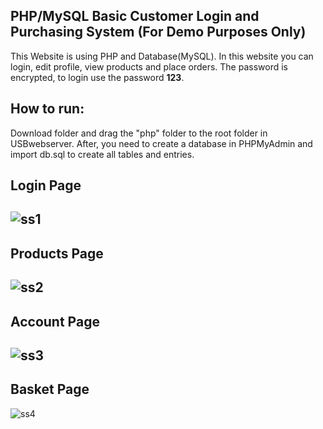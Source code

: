 ## PHP/MySQL Basic Customer Login and Purchasing System (For Demo Purposes Only)
This Website is using PHP and Database(MySQL). In this website you can login, edit profile, view products and place orders.
The password is encrypted, to login use the password **123**.


## How to run:
Download folder and drag the "php" folder to the root folder in USBwebserver. After, you need to create a database in PHPMyAdmin and import db.sql to create all tables and entries.

## Login Page
![ss1](https://github.com/mt-hill/customer_purchasing_system/assets/138307546/5433e188-3e66-413c-b7b0-61d5c5a88ca9)
---
## Products Page
![ss2](https://github.com/mt-hill/customer_purchasing_system/assets/138307546/6f641f50-f661-4053-aaa3-072e4386252c)
---
## Account Page
![ss3](https://github.com/mt-hill/customer_purchasing_system/assets/138307546/d1e28364-8f3d-49c1-9ec6-ee1563bfc987)
---
## Basket Page
![ss4](https://github.com/mt-hill/customer_purchasing_system/assets/138307546/717faa0c-7bc8-4f7f-b94c-d92ada3af82d)
